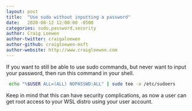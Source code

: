 ```yaml
---
layout: post
title:  "Use sudo without inputting a password"
date:   2020-08-12 12:00:00 -0500
categories: sudo,password,security
author: Craig Loewen
author-twitter: craigaloewen
author-github: craigloewen-msft
author-website: http://www.craigloewen.com
---
```


If you want to still be able to use sudo commands, but never want to input your password, then run this command in your shell.

```bash
 echo "%$USER ALL=(ALL) NOPASSWD:ALL" | sudo tee -a /etc/sudoers
 ```

 Keep in mind that this can have security complications, as now a user can get root access to your WSL distro using your user account.
